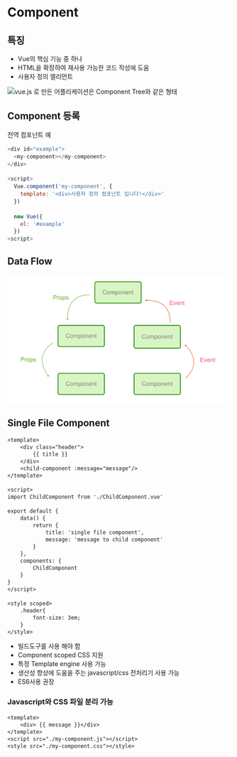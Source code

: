 # Component

## 특징

* Vue의 핵심 기능 중 하나 
* HTML을 확장하여 재사용 가능한 코드 작성에 도움 
* 사용자 정의 엘리먼트 

![vue.js &#xB85C; &#xB9CC;&#xB4E0; &#xC5B4;&#xD50C;&#xB9AC;&#xCF00;&#xC774;&#xC158;&#xC740; Component Tree&#xC640; &#xAC19;&#xC740; &#xD615;&#xD0DC;](../../.gitbook/assets/components.png)

## Component 등록

전역 컴포넌트 예

```javascript
<div id="example">
  <my-component></my-component>
</div>

<script>
  Vue.component('my-component', {
    template: '<div>사용자 정의 컴포넌트 입니다!</div>'
  })

  new Vue({
    el: '#example'
  })
<script>
```

## Data Flow

![](../../.gitbook/assets/data-flow-1.png)

## Single File Component

```markup
<template>
    <div class="header">
        {{ title }}
    </div>
    <child-component :message="message"/> 
</template>

<script>
import ChildComponent from './ChildComponent.vue'

export default {
    data() {
        return {
            title: 'single file component',
            message: 'message to child component'
        }
    },
    components: {
        ChildComponent
    }
}
</script>

<style scoped>
    .header{
        font-size: 3em;
    }
</style>
```

* 빌드도구를 사용 해야 함
* Component scoped CSS 지원
* 특정  Template engine 사용 가능
* 생산성 향상에 도움을 주는 javascript/css 전처리기 사용 가능
* ES6사용 권장

### Javascript와 CSS 파일 분리 가능

```markup
<template>
    <div> {{ message }}</div>
</template>
<script src="./my-component.js"></script>
<style src="./my-component.css"></style>
```

